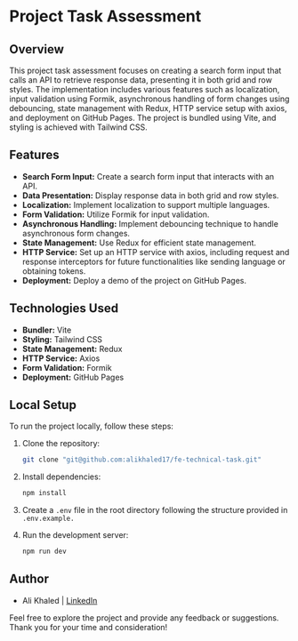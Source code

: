 # Project Task Assessment

## Overview

This project task assessment focuses on creating a search form input that calls an API to retrieve response data, presenting it in both grid and row styles. The implementation includes various features such as localization, input validation using Formik, asynchronous handling of form changes using debouncing, state management with Redux, HTTP service setup with axios, and deployment on GitHub Pages. The project is bundled using Vite, and styling is achieved with Tailwind CSS.

## Features

- **Search Form Input:** Create a search form input that interacts with an API.
- **Data Presentation:** Display response data in both grid and row styles.
- **Localization:** Implement localization to support multiple languages.
- **Form Validation:** Utilize Formik for input validation.
- **Asynchronous Handling:** Implement debouncing technique to handle asynchronous form changes.
- **State Management:** Use Redux for efficient state management.
- **HTTP Service:** Set up an HTTP service with axios, including request and response interceptors for future functionalities like sending language or obtaining tokens.
- **Deployment:** Deploy a demo of the project on GitHub Pages.

## Technologies Used

- **Bundler:** Vite
- **Styling:** Tailwind CSS
- **State Management:** Redux
- **HTTP Service:** Axios
- **Form Validation:** Formik
- **Deployment:** GitHub Pages

## Local Setup

To run the project locally, follow these steps:

1. Clone the repository:

   ```bash
   git clone "git@github.com:alikhaled17/fe-technical-task.git"
   ```

2. Install dependencies:

   ```bash
   npm install
   ```

3. Create a `.env` file in the root directory following the structure provided in `.env.example.`

4. Run the development server:

   ```bash
   npm run dev
   ```

## Author

- Ali Khaled | [LinkedIn](https://www.linkedin.com/in/ali-khaled-7a4a981b4/)

Feel free to explore the project and provide any feedback or suggestions. Thank you for your time and consideration!
